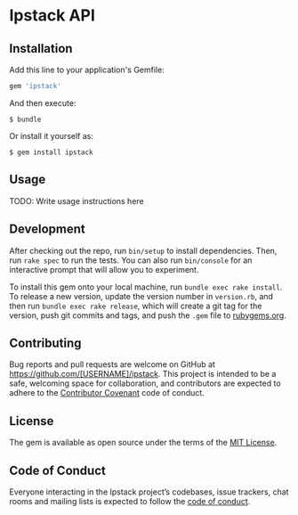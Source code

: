 # Ipstack API

## Installation

Add this line to your application's Gemfile:

```ruby
gem 'ipstack'
```

And then execute:

    $ bundle

Or install it yourself as:

    $ gem install ipstack

## Usage

TODO: Write usage instructions here

## Development

After checking out the repo, run `bin/setup` to install dependencies. Then, run `rake spec` to run the tests. You can also run `bin/console` for an interactive prompt that will allow you to experiment.

To install this gem onto your local machine, run `bundle exec rake install`. To release a new version, update the version number in `version.rb`, and then run `bundle exec rake release`, which will create a git tag for the version, push git commits and tags, and push the `.gem` file to [rubygems.org](https://rubygems.org).

## Contributing

Bug reports and pull requests are welcome on GitHub at https://github.com/[USERNAME]/ipstack. This project is intended to be a safe, welcoming space for collaboration, and contributors are expected to adhere to the [Contributor Covenant](http://contributor-covenant.org) code of conduct.

## License

The gem is available as open source under the terms of the [MIT License](https://opensource.org/licenses/MIT).

## Code of Conduct

Everyone interacting in the Ipstack project’s codebases, issue trackers, chat rooms and mailing lists is expected to follow the [code of conduct](https://github.com/[USERNAME]/ipstack/blob/master/CODE_OF_CONDUCT.md).
